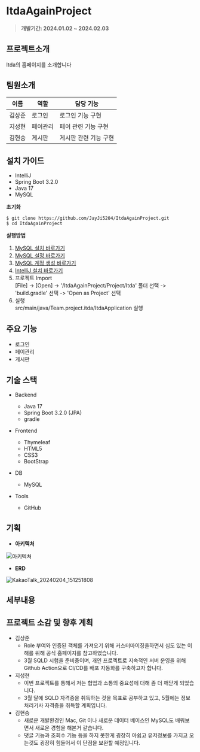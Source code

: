 # ItdaAgainProject

> **개발기간: 2024.01.02 ~ 2024.02.03**

## 프로젝트소개

Itda의 홈페이지를 소개합니다

## 팀원소개

| 이름 | 역할| 담당 기능 | 
| --- | --- | --- |
| 김상준 | 로그인 | 로그인 기능 구현  |
| 지성현 | 페이관리 | 페이 관련 기능 구현 |
| 김현승 | 게시판 | 게시판 관련 기능 구현 |

## 설치 가이드
- IntelliJ 
- Spring Boot 3.2.0
- Java 17
- MySQL

**초기화**  

    $ git clone https://github.com/JayJi5204/ItdaAgainProject.git 
    $ cd ItdaAgainProject

**실행방법**
1. [MySQL 설치 바로가기](https://dev.mysql.com/downloads/windows/installer/)  
2. [MySQL 설정 바로가기](https://jayji5204.tistory.com/7) 
3. [MySQL 계정 생성 바로가기](https://jayji5204.tistory.com/9)  
4. [IntelliJ 설치 바로가기](https://www.jetbrains.com/ko-kr/idea/download/?section=windows)  
5. 프로젝트 Import  
    [File] -> [Open] -> '/ItdaAgainProject/Project/Itda' 폴더 선택 -> 'build.gradle' 선택 -> 'Open as Project' 선택
6. 실행  
    src/main/java/Team.project.itda/ItdaApplication 실행
## 주요 기능

- 로그인
- 페이관리
- 게시판

## 기술 스택

- Backend
  - Java 17
  - Spring Boot 3.2.0 (JPA)
  - gradle
    
- Frontend    
  - Thymeleaf
  - HTML5
  - CSS3
  - BootStrap

- DB
  - MySQL

- Tools
  - GitHub

## 기획

- **아키텍처**<br/>

![아키텍쳐](https://github.com/JayJi5204/ItdaAgainProject/assets/126458483/c7a3b25f-1348-4ec5-99c7-f0a35958e3c1)


- **ERD**<br/>

![KakaoTalk_20240204_151251808](https://github.com/JayJi5204/ItdaAgainProject/assets/126458483/8b62cfb9-3e0d-4843-8fe6-f0d3a5a34d34)

## 세부내용



## 프로젝트 소감 및 향후 계획
- 김상준<br/>
    - Role 부여와 인증된 객체를 가져오기 위해 커스터마이징을하면서 심도 있는 이해를 위해 공식 홈페이지를 참고하였습니다.<br/>
    - 3월 SQLD 시험을 준비중이며, 개인 프로젝트로 지속적인 서버 운영을 위해 Github Action으로 CI/CD를 배포 자동화를 구축하고자 합니다.
- 지성현<br/>
    - 이번 프로젝트를 통해서 저는 협업과 소통의 중요성에 대해 좀 더 깨닫게 되었습니다.<br/>
    - 3월 달에 SQLD 자격증을 취득하는 것을 목표로 공부하고 있고, 5월에는 정보처리기사 자격증을 취득할 계획입니다.
- 김현승<br/>
    -  새로운 개발환경인 Mac, Git 이나 새로운 데이터 베이스인 MySQL도 배워보면서 새로운 경험을 해본거 같습니다.
    -  댓글 기능과 조회수 기능 등을 하지 못한게 굉장히 아쉽고 유저정보를 가지고 오는것도 굉장히 힘들어서 이 단점을 보완할 예정입니다.
